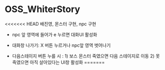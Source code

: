 # OSS_WhiterStory
<<<<<<< HEAD
배진영, 몬스터 구현, npc 구현

- npc 앞 영역에 들어가 e 누르면 대화UI 활성화

- 대화창 나가기: X 버튼 누르거나 npc앞 영역 벗어나기

- 다음스테이지 버튼 누를 시
: 1) 보스 몬스터 죽였으면 다음 스테이지로 이동
  2) 못 죽였으면 아직 살아있다는 UI창 활성화
=======